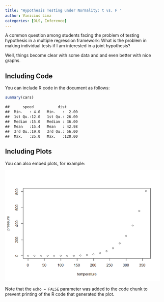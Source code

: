 ```yaml
---
title: "Hypothesis Testing under Normality: t vs. F "
author: Vinicius Lima
categories: [OLS, Inference]
---
```


A common question among students facing the problem of testing hypothesis in a multiple regression framework: What is the problem in making individual tests if I am interested in a joint hypothesis?
<!--end_excerpt-->
Well, things become clear with some data and and even better with nice graphs.

Including Code
--------------

You can include R code in the document as follows:

``` r
summary(cars)
```

    ##      speed           dist       
    ##  Min.   : 4.0   Min.   :  2.00  
    ##  1st Qu.:12.0   1st Qu.: 26.00  
    ##  Median :15.0   Median : 36.00  
    ##  Mean   :15.4   Mean   : 42.98  
    ##  3rd Qu.:19.0   3rd Qu.: 56.00  
    ##  Max.   :25.0   Max.   :120.00

Including Plots
---------------

You can also embed plots, for example:

![](2020-04-03-t-versus-F_files/figure-markdown_github/pressure-1.png)

Note that the `echo = FALSE` parameter was added to the code chunk to prevent printing of the R code that generated the plot.
